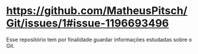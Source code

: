 # https://github.com/MatheusPitsch/Git/issues/1#issue-1196693496
Esse repositório tem por finalidade guardar informações estudadas sobre o Git.
